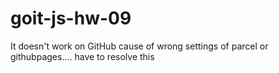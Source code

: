 # goit-js-hw-09
It doesn't work on GitHub cause of wrong settings of parcel or githubpages.... have to resolve this
